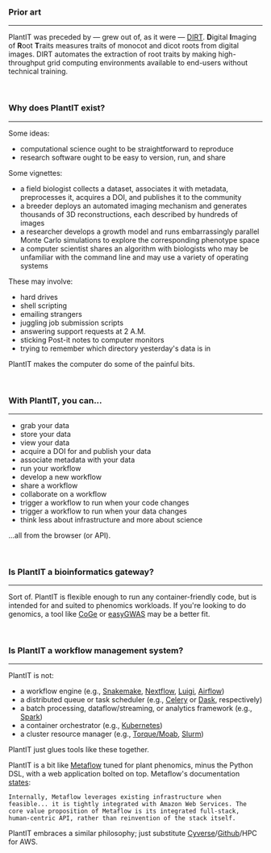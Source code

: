### Prior art

---

PlantIT was preceded by &mdash; grew out of, as it were &mdash; [DIRT](http://dirt.cyverse.org/?q=welcome). **D**igital **I**maging of **R**oot **T**raits measures traits of monocot and dicot roots from digital images. DIRT automates the extraction of root traits by making high-throughput grid computing environments available to end-users without technical training.

<br>

### Why does PlantIT exist? 

---

Some ideas:

- computational science ought to be straightforward to reproduce
- research software ought to be easy to version, run, and share

Some vignettes:

- a field biologist collects a dataset, associates it with metadata, preprocesses it, acquires a DOI, and publishes it to the community
- a breeder deploys an automated imaging mechanism and generates thousands of 3D reconstructions, each described by hundreds of images
- a researcher develops a growth model and runs embarrassingly parallel Monte Carlo simulations to explore the corresponding phenotype space
- a computer scientist shares an algorithm with biologists who may be unfamiliar with the command line and may use a variety of operating systems

These may involve:

- hard drives
- shell scripting
- emailing strangers
- juggling job submission scripts
- answering support requests at 2 A.M.
- sticking Post-it notes to computer monitors
- trying to remember which directory yesterday's data is in

PlantIT makes the computer do some of the painful bits.

<br>

### With PlantIT, you can...

---

- grab your data
- store your data
- view your data
- acquire a DOI for and publish your data
- associate metadata with your data
- run your workflow
- develop a new workflow
- share a workflow
- collaborate on a workflow
- trigger a workflow to run when your code changes
- trigger a workflow to run when your data changes
- think less about infrastructure and more about science

...all from the browser (or API).

<br>

### Is PlantIT a bioinformatics gateway?

---

Sort of. PlantIT is flexible enough to run any container-friendly code, but is intended for and suited to phenomics workloads. If you're looking to do genomics, a tool like [CoGe](https://genomevolution.org/CoGe/) or [easyGWAS](https://easygwas.ethz.ch/) may be a better fit.

<br>
 
### Is PlantIT a workflow management system?

---

PlantIT is not:

- a workflow engine (e.g., [Snakemake](https://snakemake.readthedocs.io/en/stable/), [Nextflow](https://www.nextflow.io/), [Luigi](https://luigi.readthedocs.io/en/stable/), [Airflow](https://airflow.apache.org/))
- a distributed queue or task scheduler (e.g., [Celery](https://docs.celeryproject.org/en/stable/index.html) or [Dask](https://dask.org/), respectively)
- a batch processing, dataflow/streaming, or analytics framework (e.g., [Spark](https://spark.apache.org/))
- a container orchestrator (e.g., [Kubernetes](https://kubernetes.io/))
- a cluster resource manager (e.g., [Torque/Moab](https://adaptivecomputing.com/cherry-services/torque-resource-manager/), [Slurm](https://slurm.schedmd.com/overview.html))

PlantIT just glues tools like these together.

PlantIT is a bit like [Metaflow](https://metaflow.org/) tuned for plant phenomics, minus the Python DSL, with a web application bolted on top. Metaflow's documentation [states](https://docs.metaflow.org/introduction/what-is-metaflow#infrastructure-stack-for-data-science):

```Internally, Metaflow leverages existing infrastructure when feasible... it is tightly integrated with Amazon Web Services. The core value proposition of Metaflow is its integrated full-stack, human-centric API, rather than reinvention of the stack itself.```

PlantIT embraces a similar philosophy; just substitute [Cyverse](https://www.cyverse.org)/[Github](https://www.github.com/)/HPC for AWS.
